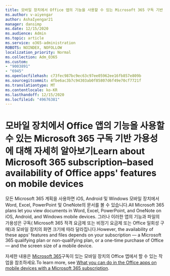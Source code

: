 ```yaml
---
title: 모바일 장치에서 Office 앱의 기능을 사용할 수 있는 Microsoft 365 구독 기반 가용성에 대해 자세히 알아보기
ms.author: v-aiyengar
author: AshaIyengar21
manager: dansimp
ms.date: 12/15/2020
ms.audience: Admin
ms.topic: article
ms.service: o365-administration
ROBOTS: NOINDEX, NOFOLLOW
localization_priority: Normal
ms.collection: Adm_O365
ms.custom:
- "9003891"
- "6945"
ms.openlocfilehash: c73fec987bc9ec63c97ee05962ee16fb857e809b
ms.sourcegitcommit: 4fbe6ac3b7c94303ab0f85807d6f49e70cf7721f
ms.translationtype: MT
ms.contentlocale: ko-KR
ms.lasthandoff: 12/15/2020
ms.locfileid: "49676381"
---
```

# <a name="learn-about-microsoft-365-subscriptionbased-availability-of-office-apps-features-on-mobile-devices"></a><span data-ttu-id="c31d3-102">모바일 장치에서 Office 앱의 기능을 사용할 수 있는 Microsoft 365 구독 기반 가용성에 대해 자세히 알아보기</span><span class="sxs-lookup"><span data-stu-id="c31d3-102">Learn about Microsoft 365 subscription–based availability of Office apps' features on mobile devices</span></span>

<span data-ttu-id="c31d3-103">모든 Microsoft 365 계획을 사용하면 iOS, Android 및 Windows 모바일 장치에서 Word, Excel, PowerPoint 및 OneNote의 문서를 볼 수 있습니다.</span><span class="sxs-lookup"><span data-stu-id="c31d3-103">All Microsoft 365 plans let you view documents in Word, Excel, PowerPoint, and OneNote on iOS, Android, and Windows mobile devices.</span></span> <span data-ttu-id="c31d3-104">그러나 이러한 앱의 기능과 파일의 가용성은 구독( Microsoft 365 적격 요금제 또는 비정기 요금제 또는 Office 일회성 구매)과 모바일 장치의 화면 크기에 따라 달라집니다.</span><span class="sxs-lookup"><span data-stu-id="c31d3-104">However, the availability of these apps' features and files depends on your subscription — a Microsoft 365 qualifying plan or non-qualifying plan, or a one-time purchase of Office — and the screen size of a mobile device.</span></span>

<span data-ttu-id="c31d3-105">자세한 내용은 [Microsoft 365](https://go.microsoft.com/fwlink/?linkid=2135575)구독이 있는 모바일 장치의 Office 앱에서 할 수 있는 작업을 참조하세요.</span><span class="sxs-lookup"><span data-stu-id="c31d3-105">To learn more, see [What you can do in the Office apps on mobile devices with a Microsoft 365 subscription](https://go.microsoft.com/fwlink/?linkid=2135575).</span></span> 